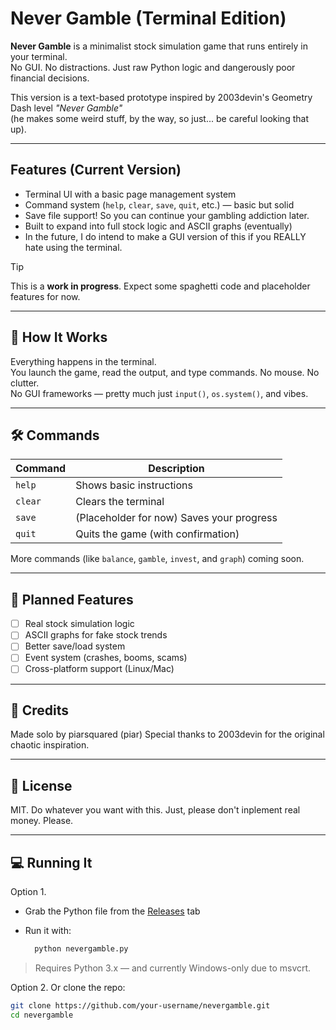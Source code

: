 # Never Gamble (Terminal Edition)

**Never Gamble** is a minimalist stock simulation game that runs entirely in your terminal.  
No GUI. No distractions. Just raw Python logic and dangerously poor financial decisions.

This version is a text-based prototype inspired by 2003devin's Geometry Dash level _"Never Gamble"_  
(he makes some weird stuff, by the way, so just... be careful looking that up).

---

## Features (Current Version)

- Terminal UI with a basic page management system
- Command system (`help`, `clear`, `save`, `quit`, etc.) — basic but solid
- Save file support! So you can continue your gambling addiction later.
- Built to expand into full stock logic and ASCII graphs (eventually)
- In the future, I do intend to make a GUI version of this if you REALLY hate using the terminal.

> [!TIP]
> This is a **work in progress**. Expect some spaghetti code and placeholder features for now.

---

## 🧠 How It Works

Everything happens in the terminal.  
You launch the game, read the output, and type commands. No mouse. No clutter.  
No GUI frameworks — pretty much just `input()`, `os.system()`, and vibes.

---

## 🛠 Commands

| Command | Description |
|---------|-------------|
| `help`  | Shows basic instructions |
| `clear` | Clears the terminal |
| `save`  | (Placeholder for now) Saves your progress |
| `quit`  | Quits the game (with confirmation) |

More commands (like `balance`, `gamble`, `invest`, and `graph`) coming soon.

---

## 🔮 Planned Features

- [ ] Real stock simulation logic
- [ ] ASCII graphs for fake stock trends
- [ ] Better save/load system
- [ ] Event system (crashes, booms, scams)
- [ ] Cross-platform support (Linux/Mac)

---

## 🙏 Credits

Made solo by piarsquared (piar)
Special thanks to 2003devin for the original chaotic inspiration.

---

## 🧃 License

MIT. Do whatever you want with this. Just, please don't inplement real money. Please.

---

## 💻 Running It

Option 1. 

- Grab the Python file from the [Releases](https://github.com/piarsquared/nevergamble/releases) tab
- Run it with:

  ```bash
    python nevergamble.py

> Requires Python 3.x — and currently Windows-only due to msvcrt.

Option 2. Or clone the repo:

  ```bash
  git clone https://github.com/your-username/nevergamble.git
  cd nevergamble
